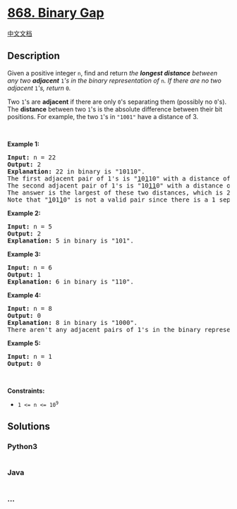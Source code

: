# [868. Binary Gap](https://leetcode.com/problems/binary-gap)

[中文文档](/solution/0800-0899/0868.Binary%20Gap/README.md)

## Description

<p>Given a positive integer <code>n</code>, find and return <em>the <strong>longest distance</strong> between any two <strong>adjacent</strong> </em><code>1</code><em>&#39;s in the binary representation of </em><code>n</code><em>. If there are no two adjacent </em><code>1</code><em>&#39;s, return </em><code>0</code><em>.</em></p>

<p>Two <code>1</code>&#39;s are <strong>adjacent</strong> if there are only <code>0</code>&#39;s separating them (possibly no <code>0</code>&#39;s). The <b>distance</b> between two <code>1</code>&#39;s is the absolute difference between their bit positions. For example, the two <code>1</code>&#39;s in <code>&quot;1001&quot;</code> have a distance of 3.</p>

<p>&nbsp;</p>
<p><strong>Example 1:</strong></p>

<pre>
<strong>Input:</strong> n = 22
<strong>Output:</strong> 2
<strong>Explanation:</strong> 22 in binary is &quot;10110&quot;.
The first adjacent pair of 1&#39;s is &quot;<u>1</u>0<u>1</u>10&quot; with a distance of 2.
The second adjacent pair of 1&#39;s is &quot;10<u>11</u>0&quot; with a distance of 1.
The answer is the largest of these two distances, which is 2.
Note that &quot;<u>1</u>01<u>1</u>0&quot; is not a valid pair since there is a 1 separating the two 1&#39;s underlined.
</pre>

<p><strong>Example 2:</strong></p>

<pre>
<strong>Input:</strong> n = 5
<strong>Output:</strong> 2
<strong>Explanation:</strong> 5 in binary is &quot;101&quot;.
</pre>

<p><strong>Example 3:</strong></p>

<pre>
<strong>Input:</strong> n = 6
<strong>Output:</strong> 1
<strong>Explanation:</strong> 6 in binary is &quot;110&quot;.
</pre>

<p><strong>Example 4:</strong></p>

<pre>
<strong>Input:</strong> n = 8
<strong>Output:</strong> 0
<strong>Explanation:</strong> 8 in binary is &quot;1000&quot;.
There aren&#39;t any adjacent pairs of 1&#39;s in the binary representation of 8, so we return 0.
</pre>

<p><strong>Example 5:</strong></p>

<pre>
<strong>Input:</strong> n = 1
<strong>Output:</strong> 0
</pre>

<p>&nbsp;</p>
<p><strong>Constraints:</strong></p>

<ul>
	<li><code>1 &lt;= n &lt;= 10<sup>9</sup></code></li>
</ul>


## Solutions

<!-- tabs:start -->

### **Python3**

```python

```

### **Java**

```java

```

### **...**

```

```

<!-- tabs:end -->
